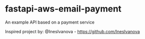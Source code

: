 # fastapi-aws-email-payment
An example API based on a payment service

Inspired  project by: @InesIvanova - https://github.com/InesIvanova 
